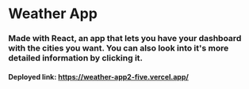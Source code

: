 # Weather App

### Made with React, an app that lets you have your dashboard with the cities you want. You can also look into it's more detailed information by clicking it.

#### Deployed link: https://weather-app2-five.vercel.app/
